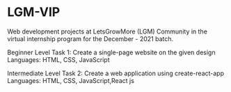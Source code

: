# LGM-VIP
Web development projects at LetsGrowMore (LGM) Community in the virtual internship program for the December - 2021 batch.

Beginner Level Task 1: Create a single-page website on the given design 
Languages: HTML, CSS, JavaScript

Intermediate Level Task 2: Create a web application using create-react-app
Languages: HTML, CSS, JavaScript,React js
